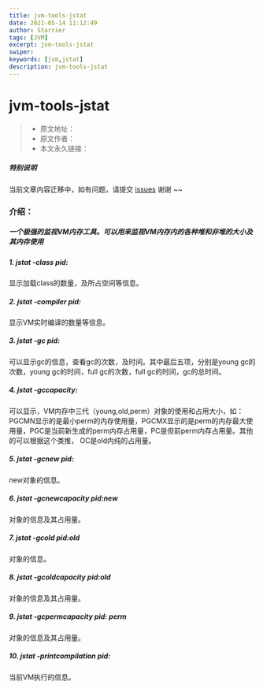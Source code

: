 ```yaml
---
title: jvm-tools-jstat
date: 2021-05-14 11:12:49
author: Starrier
tags: [JVM]
excerpt: jvm-tools-jstat
swiper:
keywords: [jvm,jstat]
description: jvm-tools-jstat
---
```


# jvm-tools-jstat

> * 原文地址：[]()
> * 原文作者：[]()
> * 本文永久链接：[]()

##### **特别说明**

当前文章内容迁移中，如有问题，请提交 [issues](https://github.com/Starrier/starrier.github.io/issues) 谢谢 ~~

### 介绍：

##### 一个极强的监视VM内存工具。可以用来监视VM内存内的各种堆和非堆的大小及其内存使用

##### 1. jstat -class pid:

显示加载class的数量，及所占空间等信息。

##### 2. jstat -compiler pid:

显示VM实时编译的数量等信息。

##### 3. jstat -gc pid:

可以显示gc的信息，查看gc的次数，及时间。其中最后五项，分别是young gc的次数，young gc的时间，full gc的次数，full gc的时间，gc的总时间。

##### 4. jstat -gccapacity:

可以显示，VM内存中三代（young,old,perm）对象的使用和占用大小，如：PGCMN显示的是最小perm的内存使用量，PGCMX显示的是perm的内存最大使用量，PGC是当前新生成的perm内存占用量，PC是但前perm内存占用量。其他的可以根据这个类推， OC是old内纯的占用量。

##### 5. jstat -gcnew pid:

new对象的信息。

##### 6. jstat -gcnewcapacity pid:new

对象的信息及其占用量。

##### 7. jstat -gcold pid:old

对象的信息。

##### 8. jstat -gcoldcapacity pid:old

对象的信息及其占用量。

##### 9. jstat -gcpermcapacity pid: perm

对象的信息及其占用量。

##### 10. jstat -printcompilation pid:

当前VM执行的信息。
